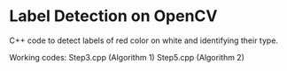 # Label Detection on OpenCV
C++ code to detect labels of red color on white and identifying their type.

Working codes:
Step3.cpp (Algorithm 1)
Step5.cpp (Algorithm 2)
